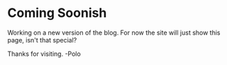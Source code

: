 # Coming Soonish
Working on a new version of the blog. For now the site will just show this page, isn't that special?

Thanks for visiting.
-Polo
